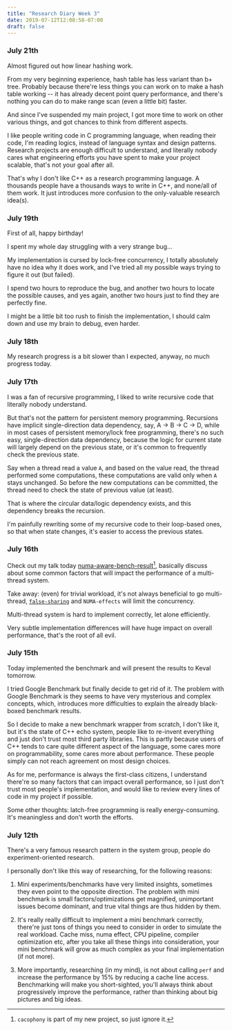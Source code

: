 ```yaml
---
title: "Research Diary Week 3"
date: 2019-07-12T12:08:58-07:00
draft: false 
---
```


### July 21th

Almost figured out how linear hashing work.

From my very beginning experience, hash table has less variant than b+ tree.
Probably because there're less things you can work on to make a hash table working -- 
it has already decent point query performance, and there's nothing you can do to make range scan (even a little bit) faster.

And since I've suspended my main project, I got more time to work on other various things, and got chances to think from different aspects.

I like people writing code in C programming language, when reading their code, I'm reading logics, instead of language syntax and design patterns.
Research projects are enough difficult to understand, 
and literally nobody cares what engineering efforts you have spent to make your project scalable, that's not your goal after all.

That's why I don't like C++ as a research programming language. A thousands people have a thousands ways to write in C++, and none/all of them work. It just introduces more confusion to the only-valuable research idea(s). 

### July 19th

First of all, happy birthday!

I spent my whole day struggling with a very strange bug...

My implementation is cursed by lock-free concurrency, I totally absolutely have no idea why it does work,
and I've tried all my possible ways trying to figure it out (but failed).

I spend two hours to reproduce the bug, and another two hours to locate the possible causes,
and yes again, another two hours just to find they are perfectly fine.

I might be a little bit too rush to finish the implementation, I should calm down and use my brain to debug, even harder.



### July 18th
My research progress is a bit slower than I expected, anyway, no much progress today.


### July 17th
I was a fan of recursive programming, I liked to write recursive code that literally nobody understand.

But that's not the pattern for persistent memory programming. 
Recursions have implicit single-direction data dependency, say, A -> B -> C -> D, while in most cases of persistent memory/lock free programming, there's no such easy, single-direction data dependency, 
because the logic for current state will largely depend on the previous state, or it's common to frequently check the previous state.

Say when a thread read a value `A`, and based on the value read, the thread performed some computations, these computations are valid only when `A` stays unchanged.
So before the new computations can be committed, the thread need to check the state of previous value (at least).

That is where the circular data/logic dependency exists, and this dependency breaks the recursion.

I'm painfully rewriting some of my recursive code to their loop-based ones, so that when state changes, it's easier to access the previous states.


### July 16th
Check out my talk today [numa-aware-bench-result](/pdf/numa-aware-bench-results.pdf)[^1], basically discuss about some common factors that will impact the performance of a multi-thread system.

Take away: (even) for trivial workload, it's not always beneficial to go multi-thread, [`false-sharing`](https://en.wikipedia.org/wiki/False_sharing) and `NUMA-effects` will limit the concurrency.

Multi-thread system is hard to implement correctly, let alone efficiently. 

Very subtle implementation differences will have huge impact on overall performance, that's the root of all evil. 


[^1]: `cacophony` is part of my new project, so just ignore it.


### July 15th
Today implemented the benchmark and will present the results to Keval tomorrow.

I tried Google Benchmark but finally decide to get rid of it. 
The problem with Google Benchmark is they seems to have very mysterious and complex concepts, which, introduces more difficulties to explain the already black-boxed benchmark results.

So I decide to make a new benchmark wrapper from scratch, I don't like it, but it's the state of C++ echo system, people like to re-invent everything and just don't trust most third party libraries.
This is partly because users of C++ tends to care quite different aspect of the language, some cares more on programmability, some cares more about performance. 
These people simply can not reach agreement on most design choices.

As for me, performance is always the first-class citizens, 
I understand there're so many factors that can impact overall performance, so I just don't trust most people's implementation,
and would like to review every lines of code in my project if possible.

Some other thoughts: latch-free programming is really energy-consuming. It's meaningless and don't worth the efforts.


### July 12th

There's a very famous research pattern in the system group, people do experiment-oriented research.

I personally don't like this way of researching, for the following reasons:

1. Mini experiments/benchmarks have very limited insights, sometimes they even point to the opposite direction.
The problem with mini benchmark is small factors/optimizations get magnified, unimportant issues become dominant, and true vital things are thus hidden by them. 

2. It's really really difficult to implement a mini benchmark correctly, there're just tons of things you need to consider in order to simulate the real workload. 
Cache miss, numa effect, CPU pipeline, compiler optimization etc, after you take all these things into consideration, your mini benchmark will grow as much complex as your final implementation (if not more). 

3. More importantly, researching (in my mind), is not about calling `perf` and increase the performance by 15% by reducing a cache line access.
Benchmarking will make you short-sighted, you'll always think about progressively improve the performance, rather than thinking about big pictures and big ideas.




